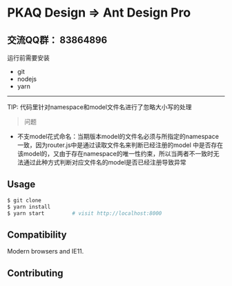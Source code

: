 # PKAQ Design => Ant Design Pro

## 交流QQ群： 83864896

运行前需要安装 
- git
- nodejs
- yarn

---

TIP: 代码里针对namespace和model文件名进行了忽略大小写的处理

>问题
- 不支model花式命名：当期版本model的文件名必须与所指定的namespace一致，因为router.js中是通过读取文件名来判断已经注册的model
  中是否存在该model的，又由于存在namespace的唯一性约束，所以当两者不一致时无法通过此种方式判断对应文件名的model是否已经注册导致异常


## Usage
```bash
$ git clone 
$ yarn install
$ yarn start         # visit http://localhost:8000
```

## Compatibility
Modern browsers and IE11.

## Contributing

